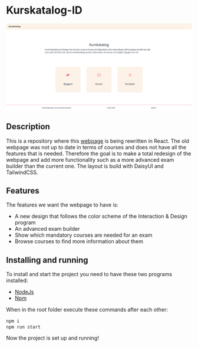 # Kurskatalog-ID
![Title image](/images/kurskatalog.png)
## Description
This is a repository where this [webpage](http://www.kurser.interaktion.nu/) is being rewritten in React.  The old webpage was not up to date in terms of courses and does not have all the features that is needed. Therefore the goal is to make a total redesign of the webpage and add more functionality such as a more advanced exam builder than the current one. The layout is build with DaisyUI and TailwindCSS. 

## Features
The features we want the webpage to have is:
 - A new design that follows the color scheme of the Interaction & Design program
 - An advanced exam builder
 - Show which mandatory courses are needed for an exam
 - Browse courses to find more information about them

## Installing and running
To install and start the project you need to have these two programs installed:
- [NodeJs](https://nodejs.org/en/)
- [Npm](https://www.npmjs.com/)

When in the root folder execute these commands after each other:
```
npm i
npm run start
```
Now the project is set up and running!